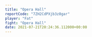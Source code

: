 ```yaml
---
title: "Opera Hall"
reportCode: "7ZH2CdPXjb3z8gar"
player: "Fat"
fight: "Opera Hall"
date: 2021-07-21T20:24:36.112000+00:00
---
```

